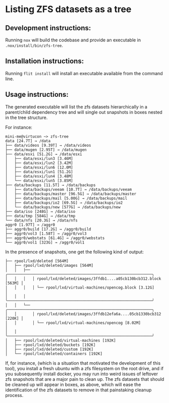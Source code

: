 Listing ZFS datasets as a tree
==============================

Development instructions:
-------------------------

Running `nox` will build the codebase and provide an executable in
`.nox/install/bin/zfs-tree`.

Installation instructions:
--------------------------

Running `flit install` will install an executable available from the command
line.

Usage instructions:
-------------------

The generated executable will list the zfs datasets hierarchically in a
parent/child dependency tree and will single out snapshots in boxes nested in
the tree structure.

For instance:

```console
mini-me@virtucon ~> zfs-tree
data [24.7T] → /data
├── data/videos [9.39T] → /data/videos
├── data/mugen [2.95T] → /data/mugen
├── data/esxi [51.2G] → /data/esxi
│   ├── data/esxi/lun3 [3.46M]
│   ├── data/esxi/lun2 [3.42M]
│   ├── data/esxi/lun6 [12.0M]
│   ├── data/esxi/lun1 [51.2G]
│   ├── data/esxi/lun4 [3.48M]
│   └── data/esxi/lun5 [3.85M]
├── data/backups [11.5T] → /data/backups
│   ├── data/backups/veeam [10.7T] → /data/backups/veeam
│   ├── data/backups/master [96.5G] → /data/backups/master
│   ├── data/backups/mail [5.00G] → /data/backups/mail
│   ├── data/backups/io2 [69.5G] → /data/backups/io2
│   └── data/backups/new [577G] → /data/backups/new
├── data/iso [248G] → /data/iso
├── data/tmp [584G] → /data/tmp
└── data/nfs [20.3G] → /data/nfs
aggr0 [1.97T] → /aggr0
├── aggr0/build [17.2G] → /aggr0/build
├── aggr0/vol3 [1.58T] → /aggr0/vol3
├── aggr0/webstats [61.4G] → /aggr0/webstats
└── aggr0/vol1 [323G] → /aggr0/vol1
```

In the presence of snapshots, one get the following kind of output:

```console
├── rpool/lxd/deleted [564M]
│   ├── rpool/lxd/deleted/images [564M]
│   │   ├── ╭────────────────────────────────────────────────────────────────╮
│   │   │   │ rpool/lxd/deleted/images/3ffdb1....a05cb130bcb312.block [563M] │
│   │   │   │ └── rpool/lxd/virtual-machines/opencog.block [3.12G]           │
│   │   │   ╰────────────────────────────────────────────────────────────────╯
│   │   └── ╭────────────────────────────────────────────────────────────────╮
│   │       │ rpool/lxd/deleted/images/3ffdb12efa6a....05cb1330bcb312 [220K] │
│   │       │ └── rpool/lxd/virtual-machines/opencog [8.02M]                 │
│   │       ╰────────────────────────────────────────────────────────────────╯
│   ├── rpool/lxd/deleted/virtual-machines [192K]
│   ├── rpool/lxd/deleted/buckets [192K]
│   ├── rpool/lxd/deleted/custom [192K]
│   └── rpool/lxd/deleted/containers [192K]
```

If, for instance, (which is a situation that motivated the development of this
tool), you install a fresh ubuntu with a zfs filesystem on the root drive, and
if you subsequently install docker, you may run into weird issues of leftover
zfs snapshots that are a major pain to clean up. The zfs datasets that should
be cleaned up will appear in boxes, as above, which will ease the
identification of the zfs datasets to remove in that painstaking cleanup
process.